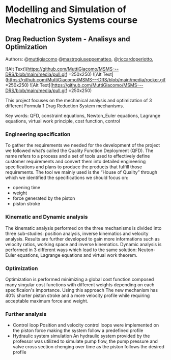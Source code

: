 # Modelling and Simulation of Mechatronics Systems course 
## Drag Reduction System - Analisys and Optimization

Authors:
@[muttigiacomo](https://github.com/muttigiacomo)
@[mastrogiuseppematteo](https://github.com/matteomastrogiuseppe),
@[riccardoperiotto](https://github.com/riccardoperiotto),

![Alt Text](https://github.com/MuttiGiacomo/MSMS---DRS/blob/main/media/pull.gif =250x250)
![Alt Text](https://github.com/MuttiGiacomo/MSMS---DRS/blob/main/media/rocker.gif =250x250)
![Alt Text](https://github.com/MuttiGiacomo/MSMS---DRS/blob/main/media/pull.gif =250x250)

This project focuses on the mechanical analysis and optimization of 3 different Formula 1 Drag Reduction System mechanisms. 

Key words: 
QFD, constraint equations, Newton_Euler equations, Lagrange equations, virtual work principle, cost function, control

### Engineering specification
To gather the requirements we needed for the development of the project we followed what’s called the Quality Function Deployment (QFD). The name refers to a process and a set of tools used to effectively define customer requirements and convert them into detailed engineering specifications and plans to produce the products that fulfill those requirements. The tool we mainly used is the “House of Quality” through which we identified the specifications we should focus on: 
 - opening time
 - weight 
 - force generated by the piston
 - piston stroke

### Kinematic and Dynamic analysis
The kinematic analysis performed on the three mechanisms is divided into three sub-studies: position analysis, inverse kinematics and velocity analysis. Results are further developed to gain more informations such as velocity ratios, working space and inverse kinematics.
Dynamic analysis is performed in 3 different ways which lead to the same solution: Neuton-Euler equations, Lagrange equations and virtual work theorem.

### Optimization
Optimization is performed minimizing a global cost function composed many singular cost functions with different weights depending on each specificaion's importance. 
Using this approach The new mechanism has 40% shorter piston stroke and a more velocity profile while requiring acceptable maximum force and weight.

### Further analysis 
- Control loop
Position and velocity control loops were implemented on the piston force making the system follow a predefined profile
- Hydraulic system simulation
An hydraulic system provided by the professor was utilized to simulate pump flow, the pump pressure and valve cross section chenging over time as the piston follows the desired profile

